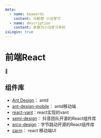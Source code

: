 ```yaml
---
meta:
  - name: keywords
    content: 马新想 小马学习 
  - name: description
    content: 本章为小马学习专栏
isLogin: true
---
```



# 前端React


:horse:


## 组件库

- [Ant Design](https://ant.design/index-cn)： antd
- [ant-design-mobile](https://github.com/ant-design/ant-design-mobile)： antd移动端
- [react-vant](https://github.com/3lang3/react-vant)：react实现的vant
- [semi-design](https://github.com/ant-design/ant-design-mobile)： 抖音团队开源的React组件库
- [arco-design](https://arco.design/)：字节跳动开源的React组件库
- [zarm](https://zarm.gitee.io/#/)： react 移动端UI



